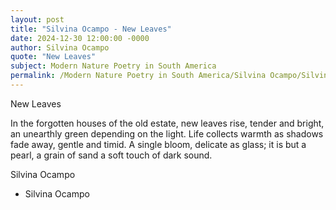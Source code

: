```yaml
---
layout: post
title: "Silvina Ocampo - New Leaves"
date: 2024-12-30 12:00:00 -0000
author: Silvina Ocampo
quote: "New Leaves"
subject: Modern Nature Poetry in South America
permalink: /Modern Nature Poetry in South America/Silvina Ocampo/Silvina Ocampo - New Leaves
---
```


New Leaves

In the forgotten houses
of the old estate,
new leaves rise,
tender and bright,
an unearthly green
depending on the light.
Life collects warmth
as shadows fade away,
gentle and timid.
A single bloom,
delicate as glass;
it is but a pearl,
a grain of sand
a soft touch of dark sound.

Silvina Ocampo

- Silvina Ocampo
